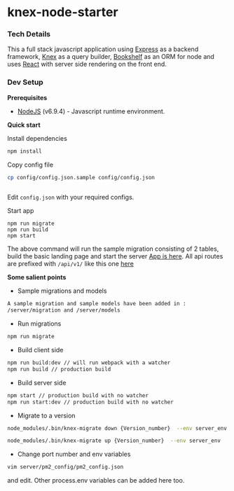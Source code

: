 # knex-node-starter

### Tech Details
This a full stack javascript application using [Express](http://expressjs.com/) as a backend framework, [Knex](http://knexjs.org/) as a query builder, [Bookshelf](http://bookshelfjs.org/) as an ORM for node and uses [React](https://facebook.github.io/react/) with server side rendering on the front end.

### Dev Setup

**Prerequisites**
* [NodeJS](https://nodejs.org/en/) (v6.9.4) - Javascript runtime environment.


**Quick start**

Install dependencies
```bash
npm install
```
Copy config file
```bash
cp config/config.json.sample config/config.json
  
```
Edit ```config.json``` with your required configs. 

Start app
```
npm run migrate
npm run build
npm start
```

The above command will run the sample migration consisting of 2 tables, build the basic landing page and start the server
[App is here](http://localhost:3000). All api routes are prefixed with ```/api/v1/``` like this one [here](http://localhost:3000/api/v1)

**Some salient points**

* Sample migrations and models

```bash
A sample migration and sample models have been added in :
/server/migration and /server/models
```
* Run migrations
```bash
npm run migrate
```

* Build client side
```bash
npm run build:dev // will run webpack with a watcher
npm run build // production build
```

* Build server side
```bash
npm start // production build with no watcher
npm run start:dev // production build with no watcher

```

* Migrate to a version
```bash
node_modules/.bin/knex-migrate down {Version_number}  --env server_env

node_modules/.bin/knex-migrate up {Version_number}  --env server_env

```

* Change port number and env variables
```bash
vim server/pm2_config/pm2_config.json

```
and edit. Other process.env variables can be added here too.
